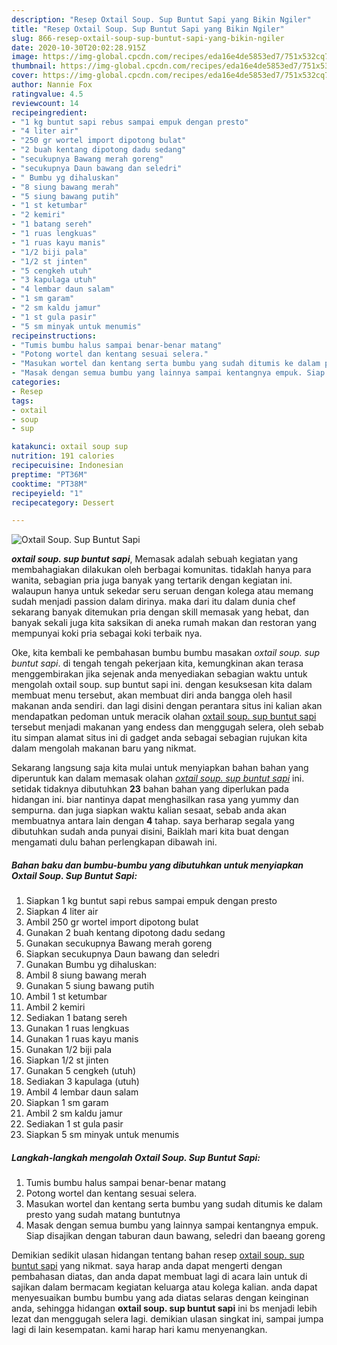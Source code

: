 ```yaml
---
description: "Resep Oxtail Soup. Sup Buntut Sapi yang Bikin Ngiler"
title: "Resep Oxtail Soup. Sup Buntut Sapi yang Bikin Ngiler"
slug: 866-resep-oxtail-soup-sup-buntut-sapi-yang-bikin-ngiler
date: 2020-10-30T20:02:28.915Z
image: https://img-global.cpcdn.com/recipes/eda16e4de5853ed7/751x532cq70/oxtail-soup-sup-buntut-sapi-foto-resep-utama.jpg
thumbnail: https://img-global.cpcdn.com/recipes/eda16e4de5853ed7/751x532cq70/oxtail-soup-sup-buntut-sapi-foto-resep-utama.jpg
cover: https://img-global.cpcdn.com/recipes/eda16e4de5853ed7/751x532cq70/oxtail-soup-sup-buntut-sapi-foto-resep-utama.jpg
author: Nannie Fox
ratingvalue: 4.5
reviewcount: 14
recipeingredient:
- "1 kg buntut sapi rebus sampai empuk dengan presto"
- "4 liter air"
- "250 gr wortel import dipotong bulat"
- "2 buah kentang dipotong dadu sedang"
- "secukupnya Bawang merah goreng"
- "secukupnya Daun bawang dan seledri"
- " Bumbu yg dihaluskan"
- "8 siung bawang merah"
- "5 siung bawang putih"
- "1 st ketumbar"
- "2 kemiri"
- "1 batang sereh"
- "1 ruas lengkuas"
- "1 ruas kayu manis"
- "1/2 biji pala"
- "1/2 st jinten"
- "5 cengkeh utuh"
- "3 kapulaga utuh"
- "4 lembar daun salam"
- "1 sm garam"
- "2 sm kaldu jamur"
- "1 st gula pasir"
- "5 sm minyak untuk menumis"
recipeinstructions:
- "Tumis bumbu halus sampai benar-benar matang"
- "Potong wortel dan kentang sesuai selera."
- "Masukan wortel dan kentang serta bumbu yang sudah ditumis ke dalam presto yang sudah matang buntutnya"
- "Masak dengan semua bumbu yang lainnya sampai kentangnya empuk. Siap disajikan dengan taburan daun bawang, seledri dan baeang goreng"
categories:
- Resep
tags:
- oxtail
- soup
- sup

katakunci: oxtail soup sup 
nutrition: 191 calories
recipecuisine: Indonesian
preptime: "PT36M"
cooktime: "PT38M"
recipeyield: "1"
recipecategory: Dessert

---
```



![Oxtail Soup. Sup Buntut Sapi](https://img-global.cpcdn.com/recipes/eda16e4de5853ed7/751x532cq70/oxtail-soup-sup-buntut-sapi-foto-resep-utama.jpg)

<b><i>oxtail soup. sup buntut sapi</i></b>, Memasak adalah sebuah kegiatan yang membahagiakan dilakukan oleh berbagai komunitas. tidaklah hanya para wanita, sebagian pria juga banyak yang tertarik dengan kegiatan ini. walaupun hanya untuk sekedar seru seruan dengan kolega atau memang sudah menjadi passion dalam dirinya. maka dari itu dalam dunia chef sekarang banyak ditemukan pria dengan skill memasak yang hebat, dan banyak sekali juga kita saksikan di aneka rumah makan dan restoran yang mempunyai koki pria sebagai koki terbaik nya.



Oke, kita kembali ke pembahasan bumbu bumbu masakan <i>oxtail soup. sup buntut sapi</i>. di tengah tengah pekerjaan kita, kemungkinan akan terasa menggembirakan jika sejenak anda menyediakan sebagian waktu untuk mengolah oxtail soup. sup buntut sapi ini. dengan kesuksesan kita dalam membuat menu tersebut, akan membuat diri anda bangga oleh hasil makanan anda sendiri. dan lagi disini dengan perantara situs ini kalian akan mendapatkan pedoman untuk meracik olahan <u>oxtail soup. sup buntut sapi</u> tersebut menjadi makanan yang endess dan menggugah selera, oleh sebab itu simpan alamat situs ini di gadget anda sebagai sebagian rujukan kita dalam mengolah makanan baru yang nikmat.


Sekarang langsung saja kita mulai untuk menyiapkan bahan bahan yang diperuntuk kan dalam memasak olahan <u><i>oxtail soup. sup buntut sapi</i></u> ini. setidak tidaknya dibutuhkan <b>23</b> bahan bahan yang diperlukan pada hidangan ini. biar nantinya dapat menghasilkan rasa yang yummy dan sempurna. dan juga siapkan waktu kalian sesaat, sebab anda akan membuatnya antara lain dengan <b>4</b> tahap. saya berharap segala yang dibutuhkan sudah anda punyai disini, Baiklah mari kita buat dengan mengamati dulu bahan perlengkapan dibawah ini.

<!--inarticleads1-->

##### Bahan baku dan bumbu-bumbu yang dibutuhkan untuk menyiapkan Oxtail Soup. Sup Buntut Sapi:

1. Siapkan 1 kg buntut sapi rebus sampai empuk dengan presto
1. Siapkan 4 liter air
1. Ambil 250 gr wortel import dipotong bulat
1. Gunakan 2 buah kentang dipotong dadu sedang
1. Gunakan secukupnya Bawang merah goreng
1. Siapkan secukupnya Daun bawang dan seledri
1. Gunakan  Bumbu yg dihaluskan:
1. Ambil 8 siung bawang merah
1. Gunakan 5 siung bawang putih
1. Ambil 1 st ketumbar
1. Ambil 2 kemiri
1. Sediakan 1 batang sereh
1. Gunakan 1 ruas lengkuas
1. Gunakan 1 ruas kayu manis
1. Gunakan 1/2 biji pala
1. Siapkan 1/2 st jinten
1. Gunakan 5 cengkeh (utuh)
1. Sediakan 3 kapulaga (utuh)
1. Ambil 4 lembar daun salam
1. Siapkan 1 sm garam
1. Ambil 2 sm kaldu jamur
1. Sediakan 1 st gula pasir
1. Siapkan 5 sm minyak untuk menumis




<!--inarticleads2-->

##### Langkah-langkah mengolah Oxtail Soup. Sup Buntut Sapi:

1. Tumis bumbu halus sampai benar-benar matang
1. Potong wortel dan kentang sesuai selera.
1. Masukan wortel dan kentang serta bumbu yang sudah ditumis ke dalam presto yang sudah matang buntutnya
1. Masak dengan semua bumbu yang lainnya sampai kentangnya empuk. Siap disajikan dengan taburan daun bawang, seledri dan baeang goreng




Demikian sedikit ulasan hidangan tentang bahan resep <u>oxtail soup. sup buntut sapi</u> yang nikmat. saya harap anda dapat mengerti dengan pembahasan diatas, dan anda dapat membuat lagi di acara lain untuk di sajikan dalam bermacam kegiatan keluarga atau kolega kalian. anda dapat menyesuaikan bumbu bumbu yang ada diatas selaras dengan keinginan anda, sehingga hidangan <b>oxtail soup. sup buntut sapi</b> ini bs menjadi lebih lezat dan menggugah selera lagi. demikian ulasan singkat ini, sampai jumpa lagi di lain kesempatan. kami harap hari kamu menyenangkan.
